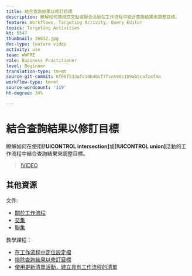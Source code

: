 ```yaml
---
title: 結合查詢結果以修訂目標
description: 瞭解如何使用交叉點或聯合活動在工作流程中結合查詢結果來調整目標。
feature: Workflows, Targeting Activity, Query Editor
topics: Targeting Activities
kt: 5547
thumbnail: 36832.jpg
doc-type: feature video
activity: use
team: WWFRE
role: Business Practitioner
level: Beginner
translation-type: tm+mt
source-git-commit: 8f06f533afc34b4bcf7fcc690c1b9ab5cafcef4a
workflow-type: tm+mt
source-wordcount: '119'
ht-degree: 34%

---
```



# 結合查詢結果以修訂目標

瞭解如何在使用&#x200B;**[!UICONTROL intersection]**&#x200B;或&#x200B;**[!UICONTROL union]**&#x200B;活動的工作流程中結合查詢結果來調整目標。

>[!VIDEO](https://video.tv.adobe.com/v/36832?quality=12)

## 其他資源

文件:

* [關於工作流程](https://docs.adobe.com/content/help/en/campaign-classic/using/automating-with-workflows/introduction/about-workflows.html)
* [交集](https://docs.adobe.com/content/help/en/campaign-classic/using/automating-with-workflows/targeting-activities/intersection.html)
* [聯集](https://docs.adobe.com/content/help/en/campaign-classic/using/automating-with-workflows/targeting-activities/union.html)

教學課程：

* [在工作流程中定位設定檔](/help/getting-started/targeting-profiles-in-a-workflow.md)
* [排除查詢結果以修訂目標](/help/automating-with-workflows/refining-targets-by-excluding-query-results.md)
* [使用更新清單活動，建立具有工作流程的清單](/help/automating-with-workflows/using-the-update-list-activity.md)
